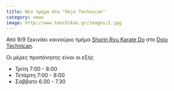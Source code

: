 ```yaml
---
title: Νέο τμήμα στο "Dojo Technican"
category: news
image: http://www.tenchikan.gr/images/2.jpg
---
```


Από 9/9 ξεκινάει καινούριο τμήμα [Shorin Ryu Karate Do](../martialarts/karate-gr) στο [Dojo Technican](../place). 

Οι μέρες προπόνησης είναι οι εξής

<ul>
                     <li><span class="schedule-days">Τρίτη</span> <span class="schedule-time">7:00 - 8:00</span></li>
                     <li><span class="schedule-days">Τετάρτη</span> <span class="schedule-time">7:00 - 8:00</span></li>
                     <li><span class="schedule-days">Σάββατο</span> <span class="schedule-time">6.00 - 7.30</span></li>
                 </ul>